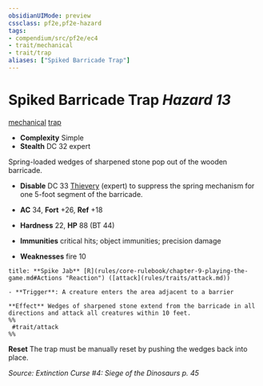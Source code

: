 ```yaml
---
obsidianUIMode: preview
cssclass: pf2e,pf2e-hazard
tags:
- compendium/src/pf2e/ec4
- trait/mechanical
- trait/trap
aliases: ["Spiked Barricade Trap"]
---
```

# Spiked Barricade Trap *Hazard 13*  
[mechanical](mechanical.md "Mechanical Hazard Trait")  [trap](trap.md "Trap Hazard Trait")  

- **Complexity** Simple
- **Stealth** DC 32 expert  

Spring-loaded wedges of sharpened stone pop out of the wooden barricade.

- **Disable** DC 33 [Thievery](skills.md#Thievery) (expert) to suppress the spring mechanism for one 5-foot segment of the barricade.  

- **AC** 34, **Fort** +26, **Ref** +18
- **Hardness** 22, **HP** 88 (BT 44)
- **Immunities** critical hits; object immunities; precision damage
- **Weaknesses** fire 10

```ad-embed-ability
title: **Spike Jab** [R](rules/core-rulebook/chapter-9-playing-the-game.md#Actions "Reaction") ([attack](rules/traits/attack.md))

- **Trigger**: A creature enters the area adjacent to a barrier

**Effect** Wedges of sharpened stone extend from the barricade in all directions and attack all creatures within 10 feet.  
%%
 #trait/attack 
%%
```

**Reset** The trap must be manually reset by pushing the wedges back into place.  

*Source: Extinction Curse #4: Siege of the Dinosaurs p. 45*